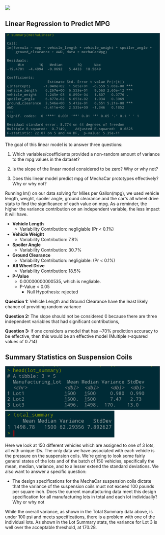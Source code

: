 <img src="https://user-images.githubusercontent.com/101137700/182009559-2af021c9-c60b-4247-9f4a-6e44b9909398.png">

## Linear Regression to Predict MPG

<div id="header" align="center">
  <img src="images/MechaSummary.png"/>
</div>

The goal of this linear model is to answer three questions:
1) Which variables/coefficients provided a non-random amount of variance to the mpg values in the dataset?

2) Is the slope of the linear model considered to be zero? Why or why not?

3) Does this linear model predict mpg of MechaCar prototypes effectively? Why or why not?

Running lm() on our data solving for Miles per Gallon(mpg), we used vehicle length, weight, spoiler angle, ground clearance and the car's all wheel drive stats to find the significance of each value on mpg. As a reminder, the higher the variance contribution on an independent variable, the less impact it will have.


<ul>
    <li><b>Vehicle Length</b>
        <ul>
            <li>Variability Contribution: negligiable (Pr < 0.1%)</li>
        </ul>
    </li>
    <li><b>Vehicle Weight</b>
        <ul>
            <li>Variability Contribution: 7.8%</li>
        </ul>
    </li>
    <li><b>Spoiler Angle</b>
        <ul>
            <li>Variability Contribution: 30.7%</li>
        </ul>
    </li>
    <li><b>Ground Clearance</b>
        <ul>
            <li>Variability Contribution: negligiable: (Pr < 0.1%)</li>
        </ul>
    </li>
    <li><b>All Wheel Drive</b>
        <ul>
            <li>Variability Contribution: 18.5%</li>
        </ul>
    </li>
    <li><b>P-Value</b>
        <ul>
            <li>0.00000000000535, which is negliable.</li>
            <li>P-Value < 0.05 <ul> <li>Null Hypothesis: rejected</ul></li>
</ul></ul>

<b>Question 1:</b>
    Vehicle Length and Ground Clearance have the least likely chance of providing random variance

<b>Question 2:</b>
    The slope should not be considered 0 because there are three independent variables that had significant contributions,

<b>Question 3:</b>
    If one considers a model that has ~70% prediction accuracy to be effective, then this would be an effective model (Multiple r-squared values of 0.714)



## Summary Statistics on Suspension Coils
<img src="images/SuspensionCoilSummary.png"/>
<img src="images/SuspensionCoilSummaryTotal.png"/>

Here we look at 150 different vehicles which are assigned to one of 3 lots, all with unique IDs. The only data we have associated with each vehicle is the pressure on the suspension coils.  We're going to look some fairly general states of the lots and of the batch of 150 vehicles, specifically the mean, median, variance, and to a lesser extend the standard deviations.  We also want to answer a specific question:
<ul><li>The design specifications for the MechaCar suspension coils dictate that the variance of the suspension coils must not exceed 100 pounds per square inch. Does the current manufacturing data meet this design specification for all manufacturing lots in total and each lot individually? Why or why not</li></ul>

While the overall variance, as shown in the Total Summary data above, is under 100 psi and meets specifications, there is a problem with one of the individual lots. As shown in the Lot Summary stats, the variance for Lot 3 is well over the acceptable threshold, at 170.28.


